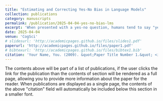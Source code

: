 ```yaml
---
title: "Estimating and Correcting Yes-No Bias in Language Models"
collection: publications
category: manuscripts
permalink: /publication/2025-04-04-yes-no-bias-lms
excerpt: 'When presented with a yes-no question, humans tend to say "yes" regardless of the ground truth. This "yes-bias" can be attributed either to the social pressure to agree with an interlocutor or simply to the tendency to mimic the distribution of the input data. Here, we estimate "yes-no" response bias in language models (LMs), with the goal of distinguishing the two theories, and explore two strategies for bias correction. We develop two yes-no question datasets derived from existing world knowledge datasets, and test 16 open-weight LMs. We find that LMs often show response bias on yes-no questions, but that it is highly variable, deviating from bias observed in humans. We further present a novel bias correction method, which eliminates bias and improves model performance. Evidence of non-humanlike response bias in LMs informs us on the source of yes-bias in humans, and the efficacy of our bias correction method holds promise for LM evaluation.'
date: 2025-04-04
venue: 'CogSci'
# slidesurl: 'http://academicpages.github.io/files/slides1.pdf'
paperurl: 'http://academicpages.github.io/files/paper1.pdf'
# bibtexurl: 'http://academicpages.github.io/files/bibtex1.bib'
citation: 'Your Name, You. (2009). &quot;Paper Title Number 1.&quot; <i>Journal 1</i>. 1(1).'
---
```

The contents above will be part of a list of publications, if the user clicks the link for the publication than the contents of section will be rendered as a full page, allowing you to provide more information about the paper for the reader. When publications are displayed as a single page, the contents of the above "citation" field will automatically be included below this section in a smaller font.
